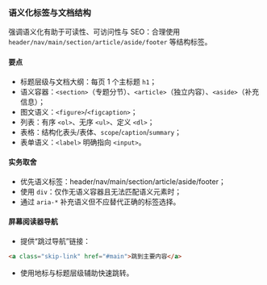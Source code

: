 ### 语义化标签与文档结构

强调语义化有助于可读性、可访问性与 SEO：合理使用 `header/nav/main/section/article/aside/footer` 等结构标签。

#### 要点
- 标题层级与文档大纲：每页 1 个主标题 `h1`；
- 语义容器：`<section>`（专题分节）、`<article>`（独立内容）、`<aside>`（补充信息）；
- 图文语义：`<figure>`/`<figcaption>`；
- 列表：有序 `<ol>`、无序 `<ul>`、定义 `<dl>`；
- 表格：结构化表头/表体、`scope`/`caption`/`summary`；
- 表单语义：`<label>` 明确指向 `<input>`。

#### 实务取舍

- 优先语义标签：header/nav/main/section/article/aside/footer；
- 使用 `div`：仅作无语义容器且无法匹配语义元素时；
- 通过 `aria-*` 补充语义但不应替代正确的标签选择。

#### 屏幕阅读器导航

- 提供“跳过导航”链接：

```html
<a class="skip-link" href="#main">跳到主要内容</a>
```

- 使用地标与标题层级辅助快速跳转。
